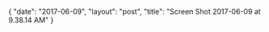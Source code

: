 {
   "date": "2017-06-09",
   "layout": "post",
   "title": "Screen Shot 2017-06-09 at 9.38.14 AM"
}

